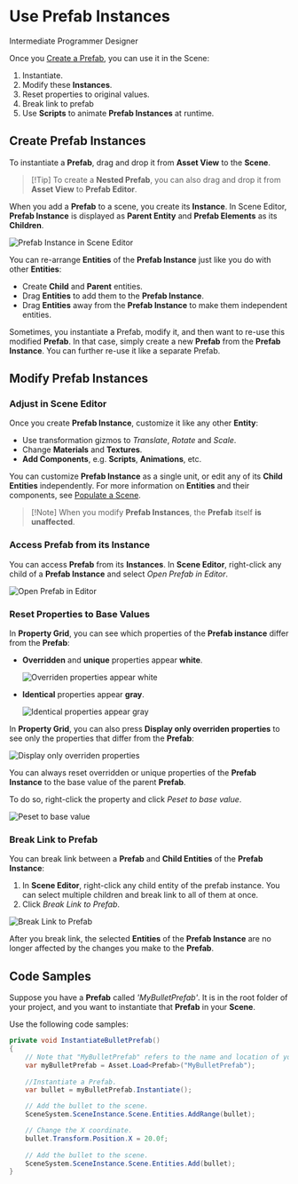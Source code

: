 # Use Prefab Instances
<span class="label label-doc-level">Intermediate</span>
<span class="label label-doc-audience">Programmer</span>
<span class="label label-doc-audience">Designer</span>

Once you [Create a Prefab](create-and-manage-prefabs.md), you can use it in the Scene:

1. Instantiate.
2. Modify these **Instances**.
3. Reset properties to original values.
4. Break link to prefab
5. Use **Scripts** to animate **Prefab Instances** at runtime.

## Create Prefab Instances
To instantiate a **Prefab**, drag and drop it from **Asset View** to the **Scene**.

> [!Tip] To create a **Nested Prefab**, you can also drag and drop it from **Asset View** to **Prefab Editor**.

When you add a **Prefab** to a scene, you create its **Instance**.
In Scene Editor, **Prefab Instance** is displayed as **Parent Entity** and **Prefab Elements** as its **Children**.

![Prefab Instance in Scene Editor](media/prefabs-in-scene-editor.png)

You can re-arrange **Entities** of the **Prefab Instance** just like you do with other **Entities**:

* Create **Child** and **Parent** entities.
* Drag **Entities** to add them to the **Prefab Instance**.
* Drag **Entities** away from the **Prefab Instance** to make them independent entities.

Sometimes, you instantiate a Prefab, modify it, and then want to re-use this modified **Prefab**.
In that case, simply create a new **Prefab** from the **Prefab Instance**. You can further re-use it like a separate Prefab.

## Modify Prefab Instances
### Adjust in Scene Editor
Once you create **Prefab Instance**, customize it like any other **Entity**:

* Use transformation gizmos to _Translate_, _Rotate_ and _Scale_.
* Change **Materials** and **Textures**.
* **Add Components**, e.g. **Scripts**, **Animations**, etc.

You can customize **Prefab Instance** as a single unit, or edit any of its **Child Entities** independently.
For more information on **Entities** and their components, see [Populate a Scene](../get-started/populate-a-scene.md).

> [!Note] When you modify **Prefab Instances**, the **Prefab** itself **is unaffected**.

### Access Prefab from its Instance

You can access **Prefab** from its **Instances**.
In **Scene Editor**, right-click any child of a **Prefab Instance** and select _Open Prefab in Editor_.

![Open Prefab in Editor](media/use-prefabs-prefab-open-prefab-from-prefab-instance.png)

### Reset Properties to Base Values
In **Property Grid**, you can see which properties of the **Prefab instance** differ from the **Prefab**: 

* **Overridden** and **unique** properties appear **white**.

    ![Overriden properties appear white](media/use-prefabs-overriden-properties-appear-white.png) 

* **Identical** properties appear **gray**.

    ![Identical properties appear gray](media/use-prefabs-identical-properties-appear-gray.png) 

In **Property Grid**, you can also press **Display only overriden properties** to see only the properties that differ from the **Prefab**:

![Display only overriden properties](media/use-prefabs-display-only-overriden-properties.png) 

You can always reset overridden or unique properties of the **Prefab Instance** to the base value of the parent **Prefab**.

To do so, right-click the property and click _Peset to base value_.

![Peset to base value](media/use-prefabs-reset-property-to-base-value.png)

### Break Link to Prefab

You can break link between a **Prefab** and **Child Entities** of the **Prefab Instance**:

1. In **Scene Editor**, right-click any child entity of the prefab instance. You can select multiple children and break link to all of them at once.
2. Click _Break Link to Prefab_.

![Break Link to Prefab](media/use-prefabs-break-link-to-prefab.gif)

After you break link, the selected **Entities** of the **Prefab Instance** are no longer affected by the changes you make to the **Prefab**.

## Code Samples
Suppose you have a **Prefab** called _'MyBulletPrefab'_.
It is in the root folder of your project, and you want to instantiate that **Prefab** in your **Scene**.

Use the following code samples:

```cs
private void InstantiateBulletPrefab()
{
    // Note that "MyBulletPrefab" refers to the name and location of your prefab Asset.
    var myBulletPrefab = Asset.Load<Prefab>("MyBulletPrefab");
    
    //Instantiate a Prefab.
    var bullet = myBulletPrefab.Instantiate();

    // Add the bullet to the scene.
    SceneSystem.SceneInstance.Scene.Entities.AddRange(bullet); 

    // Change the X coordinate.
    bullet.Transform.Position.X = 20.0f;
    
    // Add the bullet to the scene.
    SceneSystem.SceneInstance.Scene.Entities.Add(bullet);
}
```
